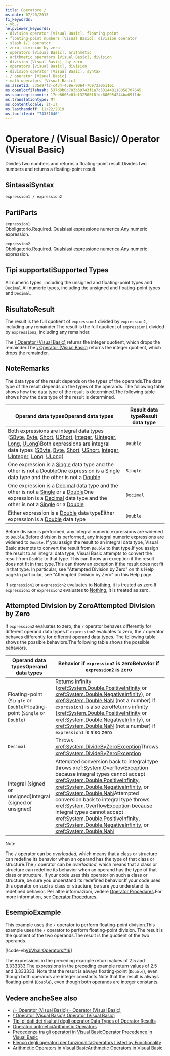 ```yaml
---
title: Operatore /
ms.date: 07/20/2015
f1_keywords:
- vb./
helpviewer_keywords:
- division operator [Visual Basic], floating point
- floating-point numbers [Visual Basic], division operator
- slash (/) operator
- zero, division by zero
- operators [Visual Basic], arithmetic
- arithmetic operators [Visual Basic], division
- division [Visual Basic], by zero
- operators [Visual Basic], division
- division operator [Visual Basic], syntax
- / operator [Visual Basic]
- math operators [Visual Basic]
ms.assetid: 335e97f2-c434-439e-9064-76973a051101
ms.openlocfilehash: 537d8b0c703b59743f1a7c531448118058707645
ms.sourcegitcommit: 17ee6605e01ef32506f8fdc686954244ba6911de
ms.translationtype: MT
ms.contentlocale: it-IT
ms.lasthandoff: 11/22/2019
ms.locfileid: "74331046"
---
```

# <a name="-operator-visual-basic"></a><span data-ttu-id="a6ea0-102">Operatore / (Visual Basic)</span><span class="sxs-lookup"><span data-stu-id="a6ea0-102">/ Operator (Visual Basic)</span></span>
<span data-ttu-id="a6ea0-103">Divides two numbers and returns a floating-point result.</span><span class="sxs-lookup"><span data-stu-id="a6ea0-103">Divides two numbers and returns a floating-point result.</span></span>  
  
## <a name="syntax"></a><span data-ttu-id="a6ea0-104">Sintassi</span><span class="sxs-lookup"><span data-stu-id="a6ea0-104">Syntax</span></span>  
  
```vb  
expression1 / expression2  
```  
  
## <a name="parts"></a><span data-ttu-id="a6ea0-105">Parti</span><span class="sxs-lookup"><span data-stu-id="a6ea0-105">Parts</span></span>  
 `expression1`  
 <span data-ttu-id="a6ea0-106">Obbligatorio.</span><span class="sxs-lookup"><span data-stu-id="a6ea0-106">Required.</span></span> <span data-ttu-id="a6ea0-107">Qualsiasi espressione numerica.</span><span class="sxs-lookup"><span data-stu-id="a6ea0-107">Any numeric expression.</span></span>  
  
 `expression2`  
 <span data-ttu-id="a6ea0-108">Obbligatorio.</span><span class="sxs-lookup"><span data-stu-id="a6ea0-108">Required.</span></span> <span data-ttu-id="a6ea0-109">Qualsiasi espressione numerica.</span><span class="sxs-lookup"><span data-stu-id="a6ea0-109">Any numeric expression.</span></span>  
  
## <a name="supported-types"></a><span data-ttu-id="a6ea0-110">Tipi supportati</span><span class="sxs-lookup"><span data-stu-id="a6ea0-110">Supported Types</span></span>  
 <span data-ttu-id="a6ea0-111">All numeric types, including the unsigned and floating-point types and `Decimal`.</span><span class="sxs-lookup"><span data-stu-id="a6ea0-111">All numeric types, including the unsigned and floating-point types and `Decimal`.</span></span>  
  
## <a name="result"></a><span data-ttu-id="a6ea0-112">Risultato</span><span class="sxs-lookup"><span data-stu-id="a6ea0-112">Result</span></span>  
 <span data-ttu-id="a6ea0-113">The result is the full quotient of `expression1` divided by `expression2`, including any remainder.</span><span class="sxs-lookup"><span data-stu-id="a6ea0-113">The result is the full quotient of `expression1` divided by `expression2`, including any remainder.</span></span>  
  
 <span data-ttu-id="a6ea0-114">The [\ Operator (Visual Basic)](../../../visual-basic/language-reference/operators/integer-division-operator.md) returns the integer quotient, which drops the remainder.</span><span class="sxs-lookup"><span data-stu-id="a6ea0-114">The [\ Operator (Visual Basic)](../../../visual-basic/language-reference/operators/integer-division-operator.md) returns the integer quotient, which drops the remainder.</span></span>  
  
## <a name="remarks"></a><span data-ttu-id="a6ea0-115">Note</span><span class="sxs-lookup"><span data-stu-id="a6ea0-115">Remarks</span></span>  
 <span data-ttu-id="a6ea0-116">The data type of the result depends on the types of the operands.</span><span class="sxs-lookup"><span data-stu-id="a6ea0-116">The data type of the result depends on the types of the operands.</span></span> <span data-ttu-id="a6ea0-117">The following table shows how the data type of the result is determined.</span><span class="sxs-lookup"><span data-stu-id="a6ea0-117">The following table shows how the data type of the result is determined.</span></span>  
  
|<span data-ttu-id="a6ea0-118">Operand data types</span><span class="sxs-lookup"><span data-stu-id="a6ea0-118">Operand data types</span></span>|<span data-ttu-id="a6ea0-119">Result data type</span><span class="sxs-lookup"><span data-stu-id="a6ea0-119">Result data type</span></span>|  
|------------------------|----------------------|  
|<span data-ttu-id="a6ea0-120">Both expressions are integral data types ([SByte](../../../visual-basic/language-reference/data-types/sbyte-data-type.md), [Byte](../../../visual-basic/language-reference/data-types/byte-data-type.md), [Short](../../../visual-basic/language-reference/data-types/short-data-type.md), [UShort](../../../visual-basic/language-reference/data-types/ushort-data-type.md), [Integer](../../../visual-basic/language-reference/data-types/integer-data-type.md), [UInteger](../../../visual-basic/language-reference/data-types/uinteger-data-type.md), [Long](../../../visual-basic/language-reference/data-types/long-data-type.md), [ULong](../../../visual-basic/language-reference/data-types/ulong-data-type.md))</span><span class="sxs-lookup"><span data-stu-id="a6ea0-120">Both expressions are integral data types ([SByte](../../../visual-basic/language-reference/data-types/sbyte-data-type.md), [Byte](../../../visual-basic/language-reference/data-types/byte-data-type.md), [Short](../../../visual-basic/language-reference/data-types/short-data-type.md), [UShort](../../../visual-basic/language-reference/data-types/ushort-data-type.md), [Integer](../../../visual-basic/language-reference/data-types/integer-data-type.md), [UInteger](../../../visual-basic/language-reference/data-types/uinteger-data-type.md), [Long](../../../visual-basic/language-reference/data-types/long-data-type.md), [ULong](../../../visual-basic/language-reference/data-types/ulong-data-type.md))</span></span>|`Double`|  
|<span data-ttu-id="a6ea0-121">One expression is a [Single](../../../visual-basic/language-reference/data-types/single-data-type.md) data type and the other is not a [Double](../../../visual-basic/language-reference/data-types/double-data-type.md)</span><span class="sxs-lookup"><span data-stu-id="a6ea0-121">One expression is a [Single](../../../visual-basic/language-reference/data-types/single-data-type.md) data type and the other is not a [Double](../../../visual-basic/language-reference/data-types/double-data-type.md)</span></span>|`Single`|  
|<span data-ttu-id="a6ea0-122">One expression is a [Decimal](../../../visual-basic/language-reference/data-types/decimal-data-type.md) data type and the other is not a [Single](../../../visual-basic/language-reference/data-types/single-data-type.md) or a [Double](../../../visual-basic/language-reference/data-types/double-data-type.md)</span><span class="sxs-lookup"><span data-stu-id="a6ea0-122">One expression is a [Decimal](../../../visual-basic/language-reference/data-types/decimal-data-type.md) data type and the other is not a [Single](../../../visual-basic/language-reference/data-types/single-data-type.md) or a [Double](../../../visual-basic/language-reference/data-types/double-data-type.md)</span></span>|`Decimal`|  
|<span data-ttu-id="a6ea0-123">Either expression is a [Double](../../../visual-basic/language-reference/data-types/double-data-type.md) data type</span><span class="sxs-lookup"><span data-stu-id="a6ea0-123">Either expression is a [Double](../../../visual-basic/language-reference/data-types/double-data-type.md) data type</span></span>|`Double`|  
  
 <span data-ttu-id="a6ea0-124">Before division is performed, any integral numeric expressions are widened to `Double`.</span><span class="sxs-lookup"><span data-stu-id="a6ea0-124">Before division is performed, any integral numeric expressions are widened to `Double`.</span></span> <span data-ttu-id="a6ea0-125">If you assign the result to an integral data type, Visual Basic attempts to convert the result from `Double` to that type.</span><span class="sxs-lookup"><span data-stu-id="a6ea0-125">If you assign the result to an integral data type, Visual Basic attempts to convert the result from `Double` to that type.</span></span> <span data-ttu-id="a6ea0-126">This can throw an exception if the result does not fit in that type.</span><span class="sxs-lookup"><span data-stu-id="a6ea0-126">This can throw an exception if the result does not fit in that type.</span></span> <span data-ttu-id="a6ea0-127">In particular, see "Attempted Division by Zero" on this Help page.</span><span class="sxs-lookup"><span data-stu-id="a6ea0-127">In particular, see "Attempted Division by Zero" on this Help page.</span></span>  
  
 <span data-ttu-id="a6ea0-128">If `expression1` or `expression2` evaluates to [Nothing](../../../visual-basic/language-reference/nothing.md), it is treated as zero.</span><span class="sxs-lookup"><span data-stu-id="a6ea0-128">If `expression1` or `expression2` evaluates to [Nothing](../../../visual-basic/language-reference/nothing.md), it is treated as zero.</span></span>  
  
## <a name="attempted-division-by-zero"></a><span data-ttu-id="a6ea0-129">Attempted Division by Zero</span><span class="sxs-lookup"><span data-stu-id="a6ea0-129">Attempted Division by Zero</span></span>  
 <span data-ttu-id="a6ea0-130">If `expression2` evaluates to zero, the `/` operator behaves differently for different operand data types.</span><span class="sxs-lookup"><span data-stu-id="a6ea0-130">If `expression2` evaluates to zero, the `/` operator behaves differently for different operand data types.</span></span> <span data-ttu-id="a6ea0-131">The following table shows the possible behaviors.</span><span class="sxs-lookup"><span data-stu-id="a6ea0-131">The following table shows the possible behaviors.</span></span>  
  
|<span data-ttu-id="a6ea0-132">Operand data types</span><span class="sxs-lookup"><span data-stu-id="a6ea0-132">Operand data types</span></span>|<span data-ttu-id="a6ea0-133">Behavior if `expression2` is zero</span><span class="sxs-lookup"><span data-stu-id="a6ea0-133">Behavior if `expression2` is zero</span></span>|  
|------------------------|---------------------------------------|  
|<span data-ttu-id="a6ea0-134">Floating-point (`Single` or `Double`)</span><span class="sxs-lookup"><span data-stu-id="a6ea0-134">Floating-point (`Single` or `Double`)</span></span>|<span data-ttu-id="a6ea0-135">Returns infinity (<xref:System.Double.PositiveInfinity> or <xref:System.Double.NegativeInfinity>), or <xref:System.Double.NaN> (not a number) if `expression1` is also zero</span><span class="sxs-lookup"><span data-stu-id="a6ea0-135">Returns infinity (<xref:System.Double.PositiveInfinity> or <xref:System.Double.NegativeInfinity>), or <xref:System.Double.NaN> (not a number) if `expression1` is also zero</span></span>|  
|`Decimal`|<span data-ttu-id="a6ea0-136">Throws <xref:System.DivideByZeroException></span><span class="sxs-lookup"><span data-stu-id="a6ea0-136">Throws <xref:System.DivideByZeroException></span></span>|  
|<span data-ttu-id="a6ea0-137">Integral (signed or unsigned)</span><span class="sxs-lookup"><span data-stu-id="a6ea0-137">Integral (signed or unsigned)</span></span>|<span data-ttu-id="a6ea0-138">Attempted conversion back to integral type throws <xref:System.OverflowException> because integral types cannot accept <xref:System.Double.PositiveInfinity>, <xref:System.Double.NegativeInfinity>, or <xref:System.Double.NaN></span><span class="sxs-lookup"><span data-stu-id="a6ea0-138">Attempted conversion back to integral type throws <xref:System.OverflowException> because integral types cannot accept <xref:System.Double.PositiveInfinity>, <xref:System.Double.NegativeInfinity>, or <xref:System.Double.NaN></span></span>|  
  
> [!NOTE]
> <span data-ttu-id="a6ea0-139">The `/` operator can be *overloaded*, which means that a class or structure can redefine its behavior when an operand has the type of that class or structure.</span><span class="sxs-lookup"><span data-stu-id="a6ea0-139">The `/` operator can be *overloaded*, which means that a class or structure can redefine its behavior when an operand has the type of that class or structure.</span></span> <span data-ttu-id="a6ea0-140">If your code uses this operator on such a class or structure, be sure you understand its redefined behavior.</span><span class="sxs-lookup"><span data-stu-id="a6ea0-140">If your code uses this operator on such a class or structure, be sure you understand its redefined behavior.</span></span> <span data-ttu-id="a6ea0-141">Per altre informazioni, vedere [Operator Procedures](../../../visual-basic/programming-guide/language-features/procedures/operator-procedures.md).</span><span class="sxs-lookup"><span data-stu-id="a6ea0-141">For more information, see [Operator Procedures](../../../visual-basic/programming-guide/language-features/procedures/operator-procedures.md).</span></span>  
  
## <a name="example"></a><span data-ttu-id="a6ea0-142">Esempio</span><span class="sxs-lookup"><span data-stu-id="a6ea0-142">Example</span></span>  
 <span data-ttu-id="a6ea0-143">This example uses the `/` operator to perform floating-point division.</span><span class="sxs-lookup"><span data-stu-id="a6ea0-143">This example uses the `/` operator to perform floating-point division.</span></span> <span data-ttu-id="a6ea0-144">The result is the quotient of the two operands.</span><span class="sxs-lookup"><span data-stu-id="a6ea0-144">The result is the quotient of the two operands.</span></span>  
  
 [!code-vb[VbVbalrOperators#16](~/samples/snippets/visualbasic/VS_Snippets_VBCSharp/VbVbalrOperators/VB/Class1.vb#16)]  
  
 <span data-ttu-id="a6ea0-145">The expressions in the preceding example return values of 2.5 and 3.333333.</span><span class="sxs-lookup"><span data-stu-id="a6ea0-145">The expressions in the preceding example return values of 2.5 and 3.333333.</span></span> <span data-ttu-id="a6ea0-146">Note that the result is always floating-point (`Double`), even though both operands are integer constants.</span><span class="sxs-lookup"><span data-stu-id="a6ea0-146">Note that the result is always floating-point (`Double`), even though both operands are integer constants.</span></span>  
  
## <a name="see-also"></a><span data-ttu-id="a6ea0-147">Vedere anche</span><span class="sxs-lookup"><span data-stu-id="a6ea0-147">See also</span></span>

- [<span data-ttu-id="a6ea0-148">/= Operator (Visual Basic)</span><span class="sxs-lookup"><span data-stu-id="a6ea0-148">/= Operator (Visual Basic)</span></span>](../../../visual-basic/language-reference/operators/floating-point-division-assignment-operator.md)
- [<span data-ttu-id="a6ea0-149">\ Operator (Visual Basic)</span><span class="sxs-lookup"><span data-stu-id="a6ea0-149">\ Operator (Visual Basic)</span></span>](../../../visual-basic/language-reference/operators/integer-division-operator.md)
- [<span data-ttu-id="a6ea0-150">Tipi di dati dei risultati degli operatori</span><span class="sxs-lookup"><span data-stu-id="a6ea0-150">Data Types of Operator Results</span></span>](../../../visual-basic/language-reference/operators/data-types-of-operator-results.md)
- [<span data-ttu-id="a6ea0-151">Operatori aritmetici</span><span class="sxs-lookup"><span data-stu-id="a6ea0-151">Arithmetic Operators</span></span>](../../../visual-basic/language-reference/operators/arithmetic-operators.md)
- [<span data-ttu-id="a6ea0-152">Precedenza tra gli operatori in Visual Basic</span><span class="sxs-lookup"><span data-stu-id="a6ea0-152">Operator Precedence in Visual Basic</span></span>](../../../visual-basic/language-reference/operators/operator-precedence.md)
- [<span data-ttu-id="a6ea0-153">Elenco degli operatori per funzionalità</span><span class="sxs-lookup"><span data-stu-id="a6ea0-153">Operators Listed by Functionality</span></span>](../../../visual-basic/language-reference/operators/operators-listed-by-functionality.md)
- [<span data-ttu-id="a6ea0-154">Arithmetic Operators in Visual Basic</span><span class="sxs-lookup"><span data-stu-id="a6ea0-154">Arithmetic Operators in Visual Basic</span></span>](../../../visual-basic/programming-guide/language-features/operators-and-expressions/arithmetic-operators.md)
